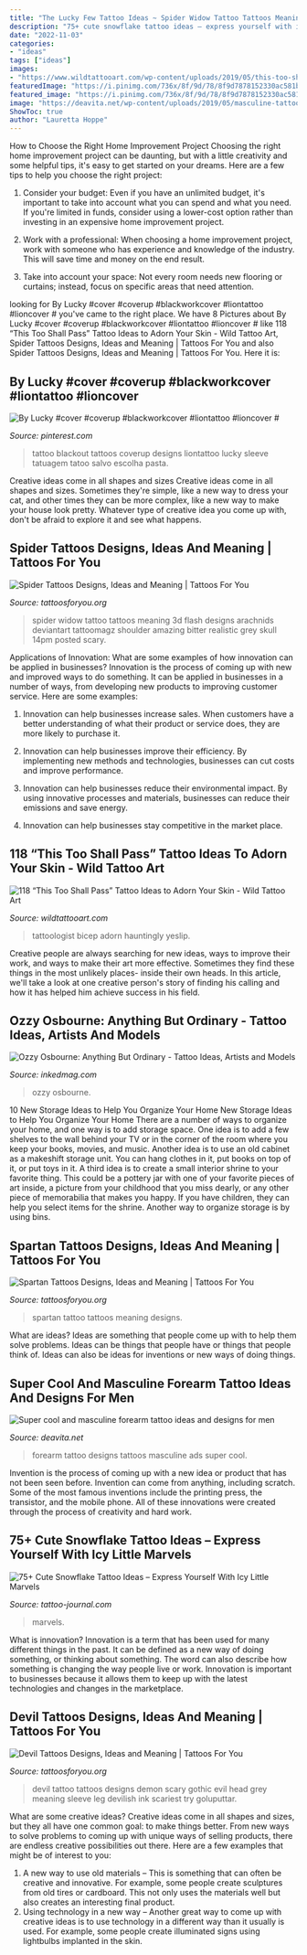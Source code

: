 ```yaml
---
title: "The Lucky Few Tattoo Ideas ~ Spider Widow Tattoo Tattoos Meaning 3d Flash Designs Arachnids Deviantart Tattoomagz Shoulder Amazing Bitter Realistic Grey Skull 14pm Posted Scary"
description: "75+ cute snowflake tattoo ideas – express yourself with icy little marvels"
date: "2022-11-03"
categories:
- "ideas"
tags: ["ideas"]
images:
- "https://www.wildtattooart.com/wp-content/uploads/2019/05/this-too-shall-pass-tattoos-6.jpg"
featuredImage: "https://i.pinimg.com/736x/8f/9d/78/8f9d7878152330ac581b6c7d6410c226.jpg"
featured_image: "https://i.pinimg.com/736x/8f/9d/78/8f9d7878152330ac581b6c7d6410c226.jpg"
image: "https://deavita.net/wp-content/uploads/2019/05/masculine-tattoos-ideas-for-forearm.jpg"
ShowToc: true
author: "Lauretta Hoppe"
---
```



How to Choose the Right Home Improvement Project
Choosing the right home improvement project can be daunting, but with a little creativity and some helpful tips, it's easy to get started on your dreams. Here are a few tips to help you choose the right project:
1. Consider your budget: Even if you have an unlimited budget, it's important to take into account what you can spend and what you need. If you're limited in funds, consider using a lower-cost option rather than investing in an expensive home improvement project.

2. Work with a professional: When choosing a home improvement project, work with someone who has experience and knowledge of the industry. This will save time and money on the end result.

3. Take into account your space: Not every room needs new flooring or curtains; instead, focus on specific areas that need attention.

	

		
looking for By Lucky #cover #coverup #blackworkcover #liontattoo #lioncover # you've came to the right place. We have 8 Pictures about By Lucky #cover #coverup #blackworkcover #liontattoo #lioncover # like 118 “This Too Shall Pass” Tattoo Ideas to Adorn Your Skin - Wild Tattoo Art, Spider Tattoos Designs, Ideas and Meaning | Tattoos For You and also Spider Tattoos Designs, Ideas and Meaning | Tattoos For You. Here it is:
		
    
## By Lucky #cover #coverup #blackworkcover #liontattoo #lioncover #

<img loading=lazy src="https://i.pinimg.com/736x/8f/9d/78/8f9d7878152330ac581b6c7d6410c226.jpg" onerror="this.onerror=null;this.src='https://tse4.mm.bing.net/th?id=OIP.XOtgsXxo0Vusfdv8Vps0BgHaKc&amp;pid=15.1';" alt="By Lucky #cover #coverup #blackworkcover #liontattoo #lioncover #">

_Source: pinterest.com_

>tattoo blackout tattoos coverup designs liontattoo lucky sleeve tatuagem tatoo salvo escolha pasta. 

	

Creative ideas come in all shapes and sizes
Creative ideas come in all shapes and sizes. Sometimes they're simple, like a new way to dress your cat, and other times they can be more complex, like a new way to make your house look pretty. Whatever type of creative idea you come up with, don't be afraid to explore it and see what happens.

    
## Spider Tattoos Designs, Ideas And Meaning | Tattoos For You

<img loading=lazy src="http://www.tattoosforyou.org/wp-content/uploads/2013/11/Spider-Tattoo-Flash.jpg" onerror="this.onerror=null;this.src='https://tse4.mm.bing.net/th?id=OIP._LczlDndpmLrzu9h0MaFLQHaJ4&amp;pid=15.1';" alt="Spider Tattoos Designs, Ideas and Meaning | Tattoos For You">

_Source: tattoosforyou.org_

>spider widow tattoo tattoos meaning 3d flash designs arachnids deviantart tattoomagz shoulder amazing bitter realistic grey skull 14pm posted scary. 

	

Applications of Innovation: What are some examples of how innovation can be applied in businesses?
Innovation is the process of coming up with new and improved ways to do something. It can be applied in businesses in a number of ways, from developing new products to improving customer service. Here are some examples:
1. Innovation can help businesses increase sales. When customers have a better understanding of what their product or service does, they are more likely to purchase it.

2. Innovation can help businesses improve their efficiency. By implementing new methods and technologies, businesses can cut costs and improve performance.

3. Innovation can help businesses reduce their environmental impact. By using innovative processes and materials, businesses can reduce their emissions and save energy.

4. Innovation can help businesses stay competitive in the market place.

    
## 118 “This Too Shall Pass” Tattoo Ideas To Adorn Your Skin - Wild Tattoo Art

<img loading=lazy src="https://www.wildtattooart.com/wp-content/uploads/2019/05/this-too-shall-pass-tattoos-6.jpg" onerror="this.onerror=null;this.src='https://tse1.mm.bing.net/th?id=OIP.0g5RidMOcpQqJ513eSjcVQHaKq&amp;pid=15.1';" alt="118 “This Too Shall Pass” Tattoo Ideas to Adorn Your Skin - Wild Tattoo Art">

_Source: wildtattooart.com_

>tattoologist bicep adorn hauntingly yeslip. 

	

Creative people are always searching for new ideas, ways to improve their work, and ways to make their art more effective. Sometimes they find these things in the most unlikely places- inside their own heads. In this article, we'll take a look at one creative person's story of finding his calling and how it has helped him achieve success in his field.

    
## Ozzy Osbourne: Anything But Ordinary - Tattoo Ideas, Artists And Models

<img loading=lazy src="https://www.inkedmag.com/.image/t_share/MTcyNDc5MTI3MTM0MTUxNzYz/ozzy-fb.jpg" onerror="this.onerror=null;this.src='https://tse3.mm.bing.net/th?id=OIP.mLd3KOc_4bMM0QzFkD0-ogHaDF&amp;pid=15.1';" alt="Ozzy Osbourne: Anything But Ordinary - Tattoo Ideas, Artists and Models">

_Source: inkedmag.com_

>ozzy osbourne. 

	

10 New Storage Ideas to Help You Organize Your Home
New Storage Ideas to Help You Organize Your Home
There are a number of ways to organize your home, and one way is to add storage space. One idea is to add a few shelves to the wall behind your TV or in the corner of the room where you keep your books, movies, and music. Another idea is to use an old cabinet as a makeshift storage unit. You can hang clothes in it, put books on top of it, or put toys in it. A third idea is to create a small interior shrine to your favorite thing. This could be a pottery jar with one of your favorite pieces of art inside, a picture from your childhood that you miss dearly, or any other piece of memorabilia that makes you happy. If you have children, they can help you select items for the shrine. Another way to organize storage is by using bins.

    
## Spartan Tattoos Designs, Ideas And Meaning | Tattoos For You

<img loading=lazy src="https://www.tattoosforyou.org/wp-content/uploads/2016/05/Spartan-Tattoo.jpg" onerror="this.onerror=null;this.src='https://tse3.mm.bing.net/th?id=OIP.M-mzzODIkihmPAr32ZtJ1gHaLH&amp;pid=15.1';" alt="Spartan Tattoos Designs, Ideas and Meaning | Tattoos For You">

_Source: tattoosforyou.org_

>spartan tattoo tattoos meaning designs. 

	

What are ideas?
Ideas are something that people come up with to help them solve problems. Ideas can be things that people have or things that people think of. Ideas can also be ideas for inventions or new ways of doing things.

    
## Super Cool And Masculine Forearm Tattoo Ideas And Designs For Men

<img loading=lazy src="https://deavita.net/wp-content/uploads/2019/05/masculine-tattoos-ideas-for-forearm.jpg" onerror="this.onerror=null;this.src='https://tse4.mm.bing.net/th?id=OIP.bYVC6lneFAO_FDm5DwYA3wHaLH&amp;pid=15.1';" alt="Super cool and masculine forearm tattoo ideas and designs for men">

_Source: deavita.net_

>forearm tattoo designs tattoos masculine ads super cool. 

	

Invention is the process of coming up with a new idea or product that has not been seen before. Invention can come from anything, including scratch. Some of the most famous inventions include the printing press, the transistor, and the mobile phone. All of these innovations were created through the process of creativity and hard work.

    
## 75+ Cute Snowflake Tattoo Ideas – Express Yourself With Icy Little Marvels

<img loading=lazy src="https://tattoo-journal.com/wp-content/uploads/2016/09/snowflake-tattoo7.jpg" onerror="this.onerror=null;this.src='https://tse1.mm.bing.net/th?id=OIP.wVZtOx98-gIJZipyIhTLvQHaJQ&amp;pid=15.1';" alt="75+ Cute Snowflake Tattoo Ideas – Express Yourself With Icy Little Marvels">

_Source: tattoo-journal.com_

>marvels. 

	

What is innovation?
Innovation is a term that has been used for many different things in the past. It can be defined as a new way of doing something, or thinking about something. The word can also describe how something is changing the way people live or work. Innovation is important to businesses because it allows them to keep up with the latest technologies and changes in the marketplace.

    
## Devil Tattoos Designs, Ideas And Meaning | Tattoos For You

<img loading=lazy src="https://www.tattoosforyou.org/wp-content/uploads/2016/03/Devil-Tattoo.jpg" onerror="this.onerror=null;this.src='https://tse4.mm.bing.net/th?id=OIP.zMAVMQ-Jl0k47iZ64wq8aAHaJ4&amp;pid=15.1';" alt="Devil Tattoos Designs, Ideas and Meaning | Tattoos For You">

_Source: tattoosforyou.org_

>devil tattoo tattoos designs demon scary gothic evil head grey meaning sleeve leg devilish ink scariest try goluputtar. 

	

What are some creative ideas?
Creative ideas come in all shapes and sizes, but they all have one common goal: to make things better. From new ways to solve problems to coming up with unique ways of selling products, there are endless creative possibilities out there. Here are a few examples that might be of interest to you: 
1. A new way to use old materials – This is something that can often be creative and innovative. For example, some people create sculptures from old tires or cardboard. This not only uses the materials well but also creates an interesting final product. 
2. Using technology in a new way – Another great way to come up with creative ideas is to use technology in a different way than it usually is used. For example, some people create illuminated signs using lightbulbs implanted in the skin.

